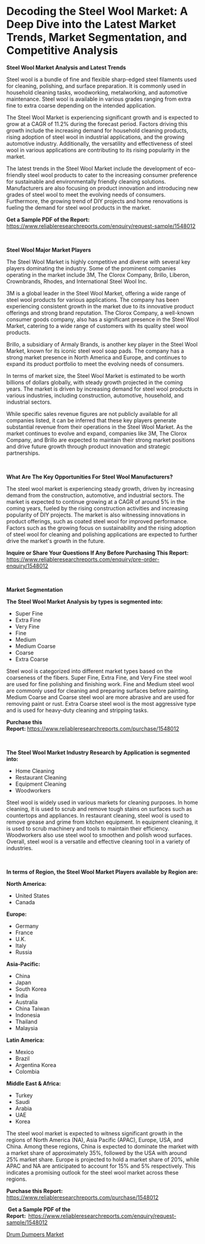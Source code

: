 <p><h1>Decoding the Steel Wool Market: A Deep Dive into the Latest Market Trends, Market Segmentation, and Competitive Analysis</h1></p><p><strong>Steel Wool Market Analysis and Latest Trends</strong></p>
<p><p>Steel wool is a bundle of fine and flexible sharp-edged steel filaments used for cleaning, polishing, and surface preparation. It is commonly used in household cleaning tasks, woodworking, metalworking, and automotive maintenance. Steel wool is available in various grades ranging from extra fine to extra coarse depending on the intended application.</p><p>The Steel Wool Market is experiencing significant growth and is expected to grow at a CAGR of 11.2% during the forecast period. Factors driving this growth include the increasing demand for household cleaning products, rising adoption of steel wool in industrial applications, and the growing automotive industry. Additionally, the versatility and effectiveness of steel wool in various applications are contributing to its rising popularity in the market.</p><p>The latest trends in the Steel Wool Market include the development of eco-friendly steel wool products to cater to the increasing consumer preference for sustainable and environmentally friendly cleaning solutions. Manufacturers are also focusing on product innovation and introducing new grades of steel wool to meet the evolving needs of consumers. Furthermore, the growing trend of DIY projects and home renovations is fueling the demand for steel wool products in the market.</p></p>
<p><strong>Get a Sample PDF of the Report:&nbsp;</strong> <a href="https://www.reliableresearchreports.com/enquiry/request-sample/1548012">https://www.reliableresearchreports.com/enquiry/request-sample/1548012</a></p>
<p>&nbsp;</p>
<p><strong>Steel Wool Major Market Players</strong></p>
<p><p>The Steel Wool Market is highly competitive and diverse with several key players dominating the industry. Some of the prominent companies operating in the market include 3M, The Clorox Company, Brillo, Liberon, Crownbrands, Rhodes, and International Steel Wool Inc. </p><p>3M is a global leader in the Steel Wool Market, offering a wide range of steel wool products for various applications. The company has been experiencing consistent growth in the market due to its innovative product offerings and strong brand reputation. The Clorox Company, a well-known consumer goods company, also has a significant presence in the Steel Wool Market, catering to a wide range of customers with its quality steel wool products.</p><p>Brillo, a subsidiary of Armaly Brands, is another key player in the Steel Wool Market, known for its iconic steel wool soap pads. The company has a strong market presence in North America and Europe, and continues to expand its product portfolio to meet the evolving needs of consumers.</p><p>In terms of market size, the Steel Wool Market is estimated to be worth billions of dollars globally, with steady growth projected in the coming years. The market is driven by increasing demand for steel wool products in various industries, including construction, automotive, household, and industrial sectors.</p><p>While specific sales revenue figures are not publicly available for all companies listed, it can be inferred that these key players generate substantial revenue from their operations in the Steel Wool Market. As the market continues to evolve and expand, companies like 3M, The Clorox Company, and Brillo are expected to maintain their strong market positions and drive future growth through product innovation and strategic partnerships.</p></p>
<p>&nbsp;</p>
<p><strong>What Are The Key Opportunities For Steel Wool Manufacturers?</strong></p>
<p><p>The steel wool market is experiencing steady growth, driven by increasing demand from the construction, automotive, and industrial sectors. The market is expected to continue growing at a CAGR of around 5% in the coming years, fueled by the rising construction activities and increasing popularity of DIY projects. The market is also witnessing innovations in product offerings, such as coated steel wool for improved performance. Factors such as the growing focus on sustainability and the rising adoption of steel wool for cleaning and polishing applications are expected to further drive the market's growth in the future.</p></p>
<p><strong>Inquire or Share Your Questions If Any Before Purchasing This Report:</strong> <a href="https://www.reliableresearchreports.com/enquiry/pre-order-enquiry/1548012">https://www.reliableresearchreports.com/enquiry/pre-order-enquiry/1548012</a></p>
<p>&nbsp;</p>
<p><strong>Market Segmentation</strong></p>
<p><strong>The Steel Wool Market Analysis by types is segmented into:</strong></p>
<p><ul><li>Super Fine</li><li>Extra Fine</li><li>Very Fine</li><li>Fine</li><li>Medium</li><li>Medium Coarse</li><li>Coarse</li><li>Extra Coarse</li></ul></p>
<p><p>Steel wool is categorized into different market types based on the coarseness of the fibers. Super Fine, Extra Fine, and Very Fine steel wool are used for fine polishing and finishing work. Fine and Medium steel wool are commonly used for cleaning and preparing surfaces before painting. Medium Coarse and Coarse steel wool are more abrasive and are used for removing paint or rust. Extra Coarse steel wool is the most aggressive type and is used for heavy-duty cleaning and stripping tasks.</p></p>
<p><strong>Purchase this Report:&nbsp;</strong><a href="https://www.reliableresearchreports.com/purchase/1548012">https://www.reliableresearchreports.com/purchase/1548012</a></p>
<p>&nbsp;</p>
<p><strong>The Steel Wool Market Industry Research by Application is segmented into:</strong></p>
<p><ul><li>Home Cleaning</li><li>Restaurant Cleaning</li><li>Equipment Cleaning</li><li>Woodworkers</li></ul></p>
<p><p>Steel wool is widely used in various markets for cleaning purposes. In home cleaning, it is used to scrub and remove tough stains on surfaces such as countertops and appliances. In restaurant cleaning, steel wool is used to remove grease and grime from kitchen equipment. In equipment cleaning, it is used to scrub machinery and tools to maintain their efficiency. Woodworkers also use steel wool to smoothen and polish wood surfaces. Overall, steel wool is a versatile and effective cleaning tool in a variety of industries.</p></p>
<p>&nbsp;</p>
<p><strong>In terms of Region, the Steel Wool Market Players available by Region are:</strong></p>
<p>
    <p> <strong> North America: </strong>
        <ul>
            <li>United States</li>
            <li>Canada</li>
        </ul>
        </p> 
    <p> <strong> Europe: </strong>
        <ul>
            <li>Germany</li>
            <li>France</li>
            <li>U.K.</li>
            <li>Italy</li>
            <li>Russia</li>
        </ul>
        </p> 
    <p> <strong> Asia-Pacific: </strong>
        <ul>
            <li>China</li>
            <li>Japan</li>
            <li>South Korea</li>
            <li>India</li>
            <li>Australia</li>
            <li>China Taiwan</li>
            <li>Indonesia</li>
            <li>Thailand</li>
            <li>Malaysia</li>
        </ul>
        </p> 
    <p> <strong> Latin America: </strong>
        <ul>
            <li>Mexico</li>
            <li>Brazil</li>
            <li>Argentina Korea</li>
            <li>Colombia</li>
        </ul>
        </p> 
    <p> <strong> Middle East & Africa: </strong>
        <ul>
            <li>Turkey</li>
            <li>Saudi</li>
            <li>Arabia</li>
            <li>UAE</li>
            <li>Korea</li>
        </ul>
    </p>
    </p>
<p><p>The steel wool market is expected to witness significant growth in the regions of North America (NA), Asia Pacific (APAC), Europe, USA, and China. Among these regions, China is expected to dominate the market with a market share of approximately 35%, followed by the USA with around 25% market share. Europe is projected to hold a market share of 20%, while APAC and NA are anticipated to account for 15% and 5% respectively. This indicates a promising outlook for the steel wool market across these regions.</p></p>
<p><strong>Purchase this Report: </strong><a href="https://www.reliableresearchreports.com/purchase/1548012">https://www.reliableresearchreports.com/purchase/1548012</a></p>
<p>&nbsp;<strong>Get a Sample PDF of the Report:&nbsp;&nbsp;</strong><a href="https://www.reliableresearchreports.com/enquiry/request-sample/1548012">https://www.reliableresearchreports.com/enquiry/request-sample/1548012</a></p>
<p><strong></strong></p>
<p><p><a href="https://meowing-lemming-dd3.notion.site/Drum-Dumpers-Market-Offers-Provide-Insightful-Data-for-the-Time-Period-from-2024-to-2031-and-also-Pr-bef4ccfd798f4a86b364f77a0ee6062b">Drum Dumpers Market</a></p></p>
